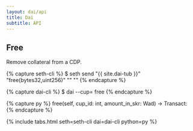 ```yaml
---
layout: dai/api
title: Dai
subtitle: API
---
```


## Free

Remove collateral from a CDP.

{% capture seth-cli %}
  $ seth send "{{ site.dai-tub }}" "free(bytes32,uint256)" "<cup-id>" "<amount-in-skr>"
{% endcapture %}

{% capture dai-cli %}
  $ dai --cup=<id> free <amount-in-skr>
{% endcapture %}

{% capture py %}
  free(self, cup_id: int, amount_in_skr: Wad) -> Transact:
{% endcapture %}

{% include tabs.html seth=seth-cli dai=dai-cli python=py %}
